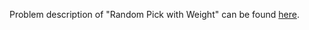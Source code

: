 Problem description of "Random Pick with Weight" can be found [here](https://leetcode.com/problems/random-pick-with-weight/).
